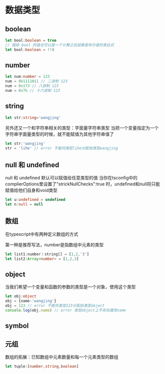 # 数据类型

## boolean

```ts
let bool:boolean = true
// 赋给 bool 的值也可以是一个计算之后结果是布尔值的表达式
let bool:boolean = !!0
```
## number

```ts
let num:number = 123
num = 0b1111011 // 二进制 123
num = 0o173 // 八进制 123
num = 0x7b // 十六进制 123

```
## string

```ts
let str:string='wangjing'
```
另外还又一个和字符串相关的类型：字面量字符串类型
当把一个变量指定为一个字符串字面量类型的时候，就不能赋值为其他字符串值了

```ts
let str:'wangjing'
str = 'lihe' // error 不能将类型lihe分配给类型wangjing
```

## null 和 undefined

null 和 undefined 默认可以赋值给任意类型的值
当你在tsconfig中的complierOptions里设置了"strickNullChecks":true 时，undefined和null将只能赋值给他们自身和void类型

```ts
let u:undefined = undefined
let n:null = null
```
## 数组

在typescript中有两种定义数组的方式

第一种是推荐写法，number是指数组中元素的类型

```ts
let list1:number｜string[] = [1,2,'3'] 
let list2:Array<number> = [1,2,3]
```

## object

当我们希望一个变量和函数的参数的类型是一个对象，使用这个类型

```ts
let obj:object
obj = {name:'wangjing'}
obj = 123 // error 不能将类型123分配给类型object
console.log(obj.name) // error 类型object上不存在属性name
```

##  symbol


## 元组
数组的拓展：已知数组中元素数量和每一个元素类型的数组

```ts
let tuple:[number,string,boolean]

```

